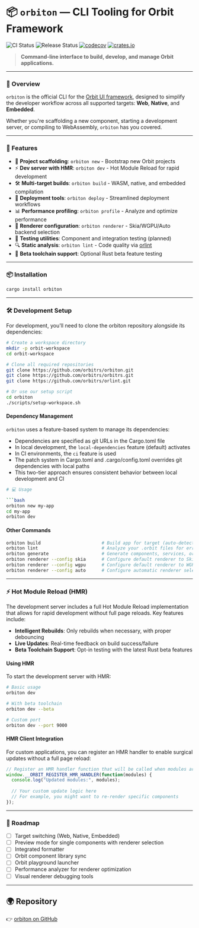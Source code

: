 # 📦 `orbiton` — CLI Tooling for Orbit Framework

![CI Status](https://github.com/orbitrs/orbiton/actions/workflows/ci.yml/badge.svg)
![Release Status](https://github.com/orbitrs/orbiton/actions/workflows/release.yml/badge.svg)
[![codecov](https://codecov.io/gh/orbitrs/orbiton/branch/main/graph/badge.svg?token=CODECOV_TOKEN)](https://codecov.io/gh/orbitrs/orbiton)
[![crates.io](https://img.shields.io/crates/v/orbiton.svg)](https://crates.io/crates/orbiton)

> **Command-line interface to build, develop, and manage Orbit applications.**

---

### 🚀 Overview

`orbiton` is the official CLI for the [Orbit UI framework](https://github.com/orbitrs/orbit), designed to simplify the developer workflow across all supported targets: **Web**, **Native**, and **Embedded**.

Whether you're scaffolding a new component, starting a development server, or compiling to WebAssembly, `orbiton` has you covered.

---

### 🔧 Features

* 📁 **Project scaffolding**: `orbiton new` - Bootstrap new Orbit projects
* ⚡ **Dev server with HMR**: `orbiton dev` - Hot Module Reload for rapid development  
* 🛠️ **Multi-target builds**: `orbiton build` - WASM, native, and embedded compilation
* 🚀 **Deployment tools**: `orbiton deploy` - Streamlined deployment workflows
* 📊 **Performance profiling**: `orbiton profile` - Analyze and optimize performance
* 🎨 **Renderer configuration**: `orbiton renderer` - Skia/WGPU/Auto backend selection
* 🧪 **Testing utilities**: Component and integration testing (planned)
* 🔍 **Static analysis**: `orbiton lint` - Code quality via [orlint](https://github.com/orbitrs/orlint)
* 🔄 **Beta toolchain support**: Optional Rust beta feature testing

---

### 📦 Installation

```bash
cargo install orbiton
```

---

### 🛠️ Development Setup

For development, you'll need to clone the orbiton repository alongside its dependencies:

```bash
# Create a workspace directory
mkdir -p orbit-workspace
cd orbit-workspace

# Clone all required repositories
git clone https://github.com/orbitrs/orbiton.git
git clone https://github.com/orbitrs/orbitrs.git
git clone https://github.com/orbitrs/orlint.git

# Or use our setup script
cd orbiton
./scripts/setup-workspace.sh
```

#### Dependency Management

`orbiton` uses a feature-based system to manage its dependencies:

- Dependencies are specified as git URLs in the Cargo.toml file
- In local development, the `local-dependencies` feature (default) activates
- In CI environments, the `ci` feature is used
- The patch system in Cargo.toml and .cargo/config.toml overrides git dependencies with local paths
- This two-tier approach ensures consistent behavior between local development and CI

```bash
# 💻 Usage

```bash
orbiton new my-app
cd my-app
orbiton dev
```

#### Other Commands

```bash
orbiton build                       # Build app for target (auto-detects platform)
orbiton lint                        # Analyze your .orbit files for errors
orbiton generate                    # Generate components, services, or stores
orbiton renderer --config skia      # Configure default renderer to Skia
orbiton renderer --config wgpu      # Configure default renderer to WGPU
orbiton renderer --config auto      # Configure automatic renderer selection
```

---

### ⚡ Hot Module Reload (HMR)

The development server includes a full Hot Module Reload implementation that allows for rapid development without full page reloads. Key features include:

* **Intelligent Rebuilds**: Only rebuilds when necessary, with proper debouncing
* **Live Updates**: Real-time feedback on build success/failure
* **Beta Toolchain Support**: Opt-in testing with the latest Rust beta features

#### Using HMR

To start the development server with HMR:

```bash
# Basic usage
orbiton dev

# With beta toolchain
orbiton dev --beta

# Custom port
orbiton dev --port 9000
```

#### HMR Client Integration

For custom applications, you can register an HMR handler to enable surgical updates without a full page reload:

```javascript
// Register an HMR handler function that will be called when modules are updated
window.__ORBIT_REGISTER_HMR_HANDLER(function(modules) {
  console.log("Updated modules:", modules);
  
  // Your custom update logic here
  // For example, you might want to re-render specific components
});
```

---

### 🔮 Roadmap

* [ ] Target switching (Web, Native, Embedded)
* [ ] Preview mode for single components with renderer selection
* [ ] Integrated formatter
* [ ] Orbit component library sync
* [ ] Orbit playground launcher
* [ ] Performance analyzer for renderer optimization
* [ ] Visual renderer debugging tools

---

## 🌍 Repository

👉 [orbiton on GitHub](https://github.com/orbitrs/orbiton)

